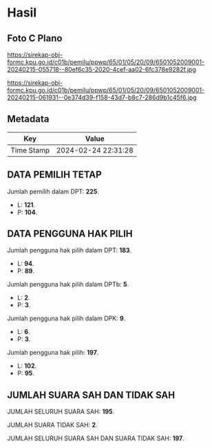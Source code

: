 # Hasil

## Foto C Plano

https://sirekap-obj-formc.kpu.go.id/c01b/pemilu/ppwp/65/01/05/20/09/6501052009001-20240215-055718--80ef6c35-2020-4cef-aa02-6fc378e9282f.jpg

https://sirekap-obj-formc.kpu.go.id/c01b/pemilu/ppwp/65/01/05/20/09/6501052009001-20240215-061931--0e374d39-f158-43d7-b8c7-286d9b1c45f6.jpg


## Metadata

| Key        | Value               |
| ---------- | ------------------- |
| Time Stamp | 2024-02-24 22:31:28 |


## DATA PEMILIH TETAP

Jumlah pemilih dalam DPT: **225**.
 * L: **121**.
 * P: **104**.

## DATA PENGGUNA HAK PILIH

Jumlah pengguna hak pilih dalam DPT: **183**.
 * L: **94**.
 * P: **89**.

Jumlah pengguna hak pilih dalam DPTb: **5**.
 * L: **2**.
 * P: **3**.

Jumlah pengguna hak pilih dalam DPK: **9**.
 * L: **6**.
 * P: **3**.

Jumlah pengguna hak pilih: **197**.
 * L: **102**.
 * P: **95**.

## JUMLAH SUARA SAH DAN TIDAK SAH

JUMLAH SELURUH SUARA SAH: **195**.

JUMLAH SUARA TIDAK SAH: **2**.

JUMLAH SELURUH SUARA SAH DAN SUARA TIDAK SAH: **197**.


